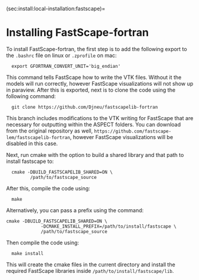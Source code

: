 (sec:install:local-installation:fastscape)=
# Installing FastScape-fortran

To install FastScape-fortran, the first step is to add the following export to
the `.bashrc` file on linux or `.zprofile` on mac:

      export GFORTRAN_CONVERT_UNIT='big_endian'

This command tells FastScape how to write the VTK files. Without it the models will
run correctly, however FastScape visualizations will not show up in paraview. After this is
exported, next is to clone the code using the following command:

      git clone https://github.com/Djneu/fastscapelib-fortran

This branch includes modifications to the VTK writing for FastScape that are necessary for outputting within the ASPECT folders. You can download from the original repository as well, `https://github.com/fastscape-lem/fastscapelib-fortran`, however FastScape visualizations will be disabled in this case.

Next, run cmake with the option to build a shared library and that path to install fastscape to:

      cmake -DBUILD_FASTSCAPELIB_SHARED=ON \
             /path/to/fastscape_source

After this, compile the code using:

      make

Alternatively, you can pass a prefix using the command:

    cmake -DBUILD_FASTSCAPELIB_SHARED=ON \
                 -DCMAKE_INSTALL_PREFIX=/path/to/install/fastscape \
                 /path/to/fastscape_source

Then compile the code using:

      make install

This will create the cmake files in the current directory and install the required FastScape libraries inside `/path/to/install/fastscape/lib`.

